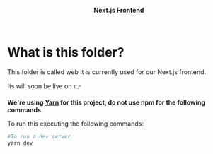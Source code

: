<p align="center">
    <strong>Next.js Frontend</strong>
</p>

<br/>

# What is this folder?

This folder is called web it is currently used for our Next.js frontend.

Its will soon be live on 👉

**We're using [Yarn](https://yarnpkg.com/) for this project, do not use npm for the following commands**

To run this executing the following commands:

```bash
#To run a dev server
yarn dev
```
